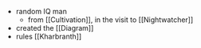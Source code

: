 - random IQ man
	- from [[Cultivation]], in the visit to [[Nightwatcher]]
- created the [[Diagram]]
- rules [[Kharbranth]]